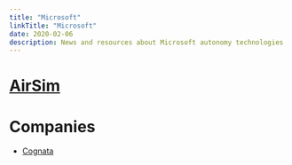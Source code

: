 ```yaml
---
title: "Microsoft"
linkTitle: "Microsoft"
date: 2020-02-06
description: News and resources about Microsoft autonomy technologies
---
```


# [AirSim](https://github.com/microsoft/AirSim)

# Companies

* [Cognata](https://www.cognata.com/)
